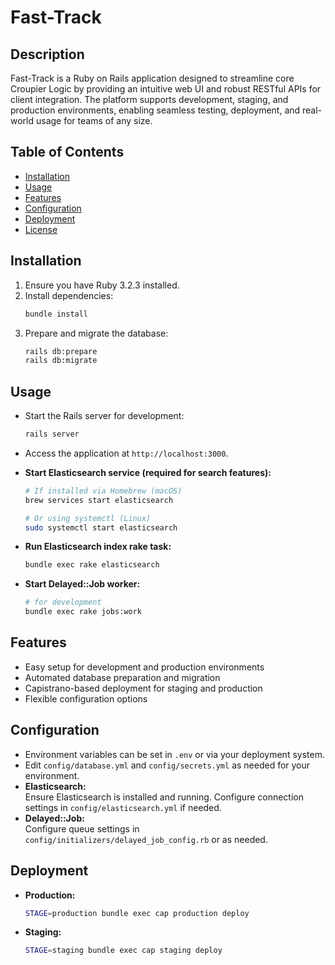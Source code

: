 # Fast-Track

## Description

Fast-Track is a Ruby on Rails application designed to streamline core Croupier Logic by providing an intuitive web UI and robust RESTful APIs for client integration. The platform supports development, staging, and production environments, enabling seamless testing, deployment, and real-world usage for teams of any size.

## Table of Contents

- [Installation](#installation)
- [Usage](#usage)
- [Features](#features)
- [Configuration](#configuration)
- [Deployment](#deployment)
- [License](#license)

## Installation

1. Ensure you have Ruby 3.2.3 installed.
2. Install dependencies:
   ```sh
   bundle install
   ```
3. Prepare and migrate the database:
   ```sh
   rails db:prepare
   rails db:migrate
   ```

## Usage

- Start the Rails server for development:
  ```sh
  rails server
  ```
- Access the application at `http://localhost:3000`.

- **Start Elasticsearch service (required for search features):**
  ```sh
  # If installed via Homebrew (macOS)
  brew services start elasticsearch

  # Or using systemctl (Linux)
  sudo systemctl start elasticsearch
  ```

- **Run Elasticsearch index rake task:**
  ```sh
  bundle exec rake elasticsearch
  ```

- **Start Delayed::Job worker:**
  ```sh
  # for development
  bundle exec rake jobs:work
  ```

## Features

- Easy setup for development and production environments
- Automated database preparation and migration
- Capistrano-based deployment for staging and production
- Flexible configuration options

## Configuration

- Environment variables can be set in `.env` or via your deployment system.
- Edit `config/database.yml` and `config/secrets.yml` as needed for your environment.
- **Elasticsearch:**  
  Ensure Elasticsearch is installed and running. Configure connection settings in `config/elasticsearch.yml` if needed.
- **Delayed::Job:**  
  Configure queue settings in `config/initializers/delayed_job_config.rb` or as needed.

## Deployment

- **Production:**
  ```sh
  STAGE=production bundle exec cap production deploy
  ```
- **Staging:**
  ```sh
  STAGE=staging bundle exec cap staging deploy
  ```



